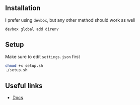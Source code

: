 ## Installation
I prefer using `devbox`, but any other method should work as well
```zsh
devbox global add direnv
```

## Setup
Make sure to edit `settings.json` first
```zsh
chmod +x setup.sh
./setup.sh
```

## Useful links
- [Docs](https://direnv.net/)
